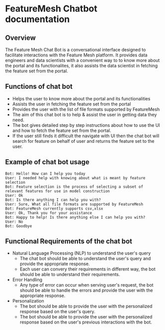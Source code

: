 # FeatureMesh Chatbot documentation

## Overview

The Feature Mesh Chat Bot is a conversational interface designed to facilitate interactions with the Feature Mesh platform. It provides data engineers and data scientists with a convenient way to to know more about the portal and its functionalites, it also assists the data scientist in fetching the feature set from the portal.

## Functions of chat bot

- Helps the user to know more about the portal and its functionalities
- Assists the user in fetching the feature set from the portal
- Provides the user with the list of file formats supported by FeatureMesh
- The aim of this chat bot is to help & assist the user in getting data they need.
- The bot gives detailed step by step instructions about how to use the UI and how to fetch the feature set from the portal.
- If the user still finds it difficult the navigate with UI then the chat bot will search for feature on behalf of user and returns the feature set to the user.

## Example of chat bot usage

```text
Bot: Hello! How can I help you today
User: I needed help with knowing about what is meant by feature selection
Bot: Feature selection is the process of selecting a subset of relevant features for use in model construction
User: Ok
Bot: Is there anything I can help you with?
User: Sure, What all file formats are supported by FeatureMesh
Bot: FeatureMesh currently supports csv,xlsx
User: Ok, Thank you for your assistance
Bot: Happy to help! Is there anything else I can help you with?
User: No
Bot: Goodbye
```

## Functional Requirements of the chat bot

- Natural Language Processing (NLP) to understand the user's query
  - The chat bot should be able to understand the user's query and provide the appropriate response.
  - Each user can convery their requirements in different way, the bot should be able to understand their requirements.
- Error Handling
  - Any type of error can occur when serving user's request, the bot should be able to handle the errors and provide the user with the appropriate response.
- Personalization
  - The bot should be able to provide the user with the personalized response based on the user's query.
  - The bot should be able to provide the user with the personalized response based on the user's previous interactions with the bot.
  